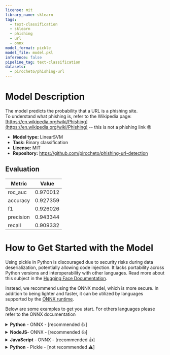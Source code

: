 ```yaml
---
license: mit
library_name: sklearn
tags:
  - text-classification
  - sklearn
  - phishing
  - url
  - onnx
model_format: pickle
model_file: model.pkl
inference: false
pipeline_tag: text-classification
datasets:
  - pirocheto/phishing-url
---
```


# Model Description

The model predicts the probability that a URL is a phishing site.  
To understand what phishing is, refer to the Wikipedia page:  
[https://en.wikipedia.org/wiki/Phishing](https://en.wikipedia.org/wiki/Phishing) 
-- this is not a phishing link 😜

- **Model type:** LinearSVM
- **Task:** Binary classification
- **License:** MIT
- **Repository:** https://github.com/pirocheto/phishing-url-detection

## Evaluation

| Metric    |    Value |
|-----------|----------|
| roc_auc   | 0.970012 |
| accuracy  | 0.927359 |
| f1        | 0.926026 |
| precision | 0.943344 |
| recall    | 0.909332 |

# How to Get Started with the Model

Using pickle in Python is discouraged due to security risks during data deserialization, potentially allowing code injection.
It lacks portability across Python versions and interoperability with other languages.
Read more about this subject in the [Hugging Face Documentation](https://huggingface.co/docs/hub/security-pickle).

Instead, we recommend using the ONNX model, which is more secure.
In addition to being lighter and faster, it can be utilized by languages supported by the [ONNX runtime](https://onnxruntime.ai/docs/get-started/).

Below are some examples to get you start. For others languages please refer to the ONNX documentation

<details>
  <summary><b>Python</b> - ONNX - [recommended 👍]</summary>

```python
import numpy as np
import onnxruntime
from huggingface_hub import hf_hub_download

REPO_ID = "pirocheto/phishing-url-detection"
FILENAME = "model.onnx"
model_path = hf_hub_download(repo_id=REPO_ID, filename=FILENAME)

# Initializing the ONNX Runtime session with the pre-trained model
sess = onnxruntime.InferenceSession(
    model_path,
    providers=["CPUExecutionProvider"],
)

urls = [
    "https://clubedemilhagem.com/home.php",
    "http://www.medicalnewstoday.com/articles/188939.php",
]
inputs = np.array(urls, dtype="str")

# Using the ONNX model to make predictions on the input data
results = sess.run(None, {"inputs": inputs})[1]

for url, proba in zip(urls, results):
    print(f"URL: {url}")
    print(f"Likelihood of being a phishing site: {proba[1] * 100:.2f} %")
    print("----")

```
</details>

<details>
  <summary><b>NodeJS</b>- ONNX - [recommended 👍]</summary>

```javascript
const ort = require('onnxruntime-node');

async function main() {
    
    try {
        // Make sure you have downloaded the model.onnx
        // Creating an ONNX inference session with the specified model
        const model_path = "./model.onnx";
        const session = await ort.InferenceSession.create(model_path);

        const urls = [
            "https://clubedemilhagem.com/home.php",
            "http://www.medicalnewstoday.com/articles/188939.php",
        ]
        
        // Creating an ONNX tensor from the input data
        const tensor = new ort.Tensor('string', urls, [urls.length,]);
        
        // Executing the inference session with the input tensor
        const results = await session.run({"inputs": tensor});
        const probas = results['probabilities'].data;
        
        // Displaying results for each URL
        urls.forEach((url, index) => {
            const proba = probas[index * 2 + 1];
            const percent = (proba * 100).toFixed(2);
            
            console.log(`URL: ${url}`);
            console.log(`Likelihood of being a phishing site: ${percent}%`);
            console.log("----");
        });

    } catch (e) {
        console.log(`failed to inference ONNX model: ${e}.`);
    }
};

main();
```
</details>

<details>
  <summary><b>JavaScript</b> - ONNX - [recommended 👍]</summary>

```html
<!DOCTYPE html>
<html>
  <header>
    <title>Get Started with JavaScript</title>
  </header>
  <body>
    <!-- import ONNXRuntime Web from CDN -->
    <script src="https://cdn.jsdelivr.net/npm/onnxruntime-web/dist/ort.min.js"></script>
    <script>
      // use an async context to call onnxruntime functions.
      async function main() {
        try {
          const model_path = "./model.onnx";
          const session = await ort.InferenceSession.create(model_path);

          const urls = [
          "https://clubedemilhagem.com/home.php",
          "http://www.medicalnewstoday.com/articles/188939.php",
          ];

          // Creating an ONNX tensor from the input data
          const tensor = new ort.Tensor("string", urls, [urls.length]);

          // Executing the inference session with the input tensor
          const results = await session.run({ inputs: tensor });
          const probas = results["probabilities"].data;

          // Displaying results for each URL
          urls.forEach((url, index) => {
            const proba = probas[index * 2 + 1];
            const percent = (proba * 100).toFixed(2);

            document.write(`URL: ${url} <br>`);
            document.write(
              `Likelihood of being a phishing site: ${percent} % <br>`
            );
            document.write("---- <br>");
          });
        } catch (e) {
          document.write(`failed to inference ONNX model: ${e}.`);
        }
      }
      main();
    </script>
  </body>
</html>
```
</details>

<details>
  <summary><b>Python</b> - Pickle - [not recommended ⚠️]</summary>

```python
import joblib
from huggingface_hub import hf_hub_download

REPO_ID = "pirocheto/phishing-url-detection"
FILENAME = "model.pkl"

# Download the model from the Hugging Face Model Hub
model_path = hf_hub_download(repo_id=REPO_ID, filename=FILENAME)

urls = [
    "https://clubedemilhagem.com/home.php",
    "http://www.medicalnewstoday.com/articles/188939.php",
]

# Load the downloaded model using joblib
model = joblib.load(model_path)

# Predict probabilities for each URL
probas = model.predict_proba(urls)

for url, proba in zip(urls, probas):
    print(f"URL: {url}")
    print(f"Likelihood of being a phishing site: {proba[1] * 100:.2f} %")
    print("----")

```
</details>
